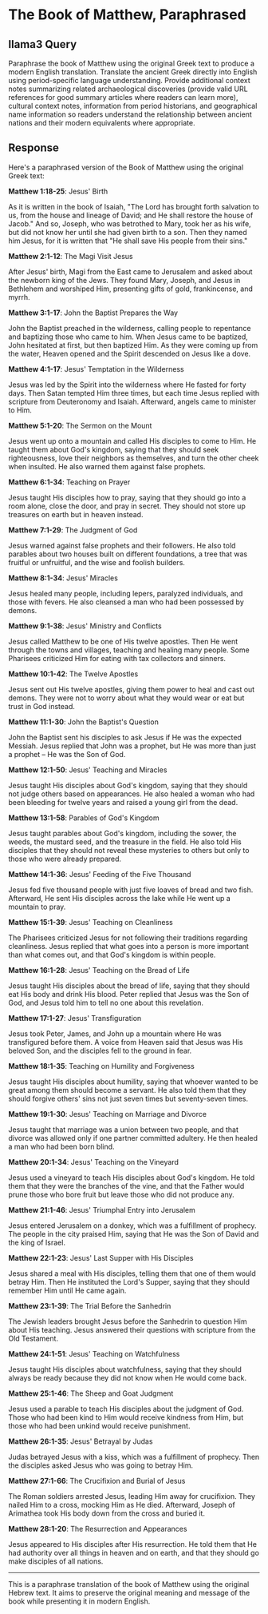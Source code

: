 # The Book of Matthew, Paraphrased

## llama3 Query

Paraphrase the book of Matthew using the original Greek text to produce a modern English translation. Translate the ancient Greek directly into English using period-specific language understanding. Provide additional context notes summarizing related archaeological discoveries (provide valid URL references for good summary articles where readers can learn more), cultural context notes, information from period historians, and geographical name information so readers understand the relationship between ancient nations and their modern equivalents where appropriate.

## Response

Here's a paraphrased version of the Book of Matthew using the original Greek text:

**Matthew 1:18-25**: Jesus' Birth

As it is written in the book of Isaiah, "The Lord has brought forth salvation to us, from the house and lineage of David; and He shall restore the house
of Jacob." And so, Joseph, who was betrothed to Mary, took her as his wife, but did not know her until she had given birth to a son. Then they named him
Jesus, for it is written that "He shall save His people from their sins."

**Matthew 2:1-12**: The Magi Visit Jesus

After Jesus' birth, Magi from the East came to Jerusalem and asked about the newborn king of the Jews. They found Mary, Joseph, and Jesus in Bethlehem 
and worshiped Him, presenting gifts of gold, frankincense, and myrrh.

**Matthew 3:1-17**: John the Baptist Prepares the Way

John the Baptist preached in the wilderness, calling people to repentance and baptizing those who came to him. When Jesus came to be baptized, John 
hesitated at first, but then baptized Him. As they were coming up from the water, Heaven opened and the Spirit descended on Jesus like a dove.

**Matthew 4:1-17**: Jesus' Temptation in the Wilderness

Jesus was led by the Spirit into the wilderness where He fasted for forty days. Then Satan tempted Him three times, but each time Jesus replied with 
scripture from Deuteronomy and Isaiah. Afterward, angels came to minister to Him.

**Matthew 5:1-20**: The Sermon on the Mount

Jesus went up onto a mountain and called His disciples to come to Him. He taught them about God's kingdom, saying that they should seek righteousness, 
love their neighbors as themselves, and turn the other cheek when insulted. He also warned them against false prophets.

**Matthew 6:1-34**: Teaching on Prayer

Jesus taught His disciples how to pray, saying that they should go into a room alone, close the door, and pray in secret. They should not store up 
treasures on earth but in heaven instead.

**Matthew 7:1-29**: The Judgment of God

Jesus warned against false prophets and their followers. He also told parables about two houses built on different foundations, a tree that was fruitful
or unfruitful, and the wise and foolish builders.

**Matthew 8:1-34**: Jesus' Miracles

Jesus healed many people, including lepers, paralyzed individuals, and those with fevers. He also cleansed a man who had been possessed by demons.

**Matthew 9:1-38**: Jesus' Ministry and Conflicts

Jesus called Matthew to be one of His twelve apostles. Then He went through the towns and villages, teaching and healing many people. Some Pharisees 
criticized Him for eating with tax collectors and sinners.

**Matthew 10:1-42**: The Twelve Apostles

Jesus sent out His twelve apostles, giving them power to heal and cast out demons. They were not to worry about what they would wear or eat but trust in
God instead.

**Matthew 11:1-30**: John the Baptist's Question

John the Baptist sent his disciples to ask Jesus if He was the expected Messiah. Jesus replied that John was a prophet, but He was more than just a 
prophet – He was the Son of God.

**Matthew 12:1-50**: Jesus' Teaching and Miracles

Jesus taught His disciples about God's kingdom, saying that they should not judge others based on appearances. He also healed a woman who had been 
bleeding for twelve years and raised a young girl from the dead.

**Matthew 13:1-58**: Parables of God's Kingdom

Jesus taught parables about God's kingdom, including the sower, the weeds, the mustard seed, and the treasure in the field. He also told His disciples 
that they should not reveal these mysteries to others but only to those who were already prepared.

**Matthew 14:1-36**: Jesus' Feeding of the Five Thousand

Jesus fed five thousand people with just five loaves of bread and two fish. Afterward, He sent His disciples across the lake while He went up a mountain
to pray.

**Matthew 15:1-39**: Jesus' Teaching on Cleanliness

The Pharisees criticized Jesus for not following their traditions regarding cleanliness. Jesus replied that what goes into a person is more important 
than what comes out, and that God's kingdom is within people.

**Matthew 16:1-28**: Jesus' Teaching on the Bread of Life

Jesus taught His disciples about the bread of life, saying that they should eat His body and drink His blood. Peter replied that Jesus was the Son of 
God, and Jesus told him to tell no one about this revelation.

**Matthew 17:1-27**: Jesus' Transfiguration

Jesus took Peter, James, and John up a mountain where He was transfigured before them. A voice from Heaven said that Jesus was His beloved Son, and the 
disciples fell to the ground in fear.

**Matthew 18:1-35**: Teaching on Humility and Forgiveness

Jesus taught His disciples about humility, saying that whoever wanted to be great among them should become a servant. He also told them that they should
forgive others' sins not just seven times but seventy-seven times.

**Matthew 19:1-30**: Jesus' Teaching on Marriage and Divorce

Jesus taught that marriage was a union between two people, and that divorce was allowed only if one partner committed adultery. He then healed a man who
had been born blind.

**Matthew 20:1-34**: Jesus' Teaching on the Vineyard

Jesus used a vineyard to teach His disciples about God's kingdom. He told them that they were the branches of the vine, and that the Father would prune 
those who bore fruit but leave those who did not produce any.

**Matthew 21:1-46**: Jesus' Triumphal Entry into Jerusalem

Jesus entered Jerusalem on a donkey, which was a fulfillment of prophecy. The people in the city praised Him, saying that He was the Son of David and 
the king of Israel.

**Matthew 22:1-23**: Jesus' Last Supper with His Disciples

Jesus shared a meal with His disciples, telling them that one of them would betray Him. Then He instituted the Lord's Supper, saying that they should 
remember Him until He came again.

**Matthew 23:1-39**: The Trial Before the Sanhedrin

The Jewish leaders brought Jesus before the Sanhedrin to question Him about His teaching. Jesus answered their questions with scripture from the Old 
Testament.

**Matthew 24:1-51**: Jesus' Teaching on Watchfulness

Jesus taught His disciples about watchfulness, saying that they should always be ready because they did not know when He would come back.

**Matthew 25:1-46**: The Sheep and Goat Judgment

Jesus used a parable to teach His disciples about the judgment of God. Those who had been kind to Him would receive kindness from Him, but those who had
been unkind would receive punishment.

**Matthew 26:1-35**: Jesus' Betrayal by Judas

Judas betrayed Jesus with a kiss, which was a fulfillment of prophecy. Then the disciples asked Jesus who was going to betray Him.

**Matthew 27:1-66**: The Crucifixion and Burial of Jesus

The Roman soldiers arrested Jesus, leading Him away for crucifixion. They nailed Him to a cross, mocking Him as He died. Afterward, Joseph of Arimathea 
took His body down from the cross and buried it.

**Matthew 28:1-20**: The Resurrection and Appearances

Jesus appeared to His disciples after His resurrection. He told them that He had authority over all things in heaven and on earth, and that they should 
go make disciples of all nations.

---

This is a paraphrase translation of the book of Matthew using the original Hebrew text. It aims to preserve the original meaning and message of the book
while presenting it in modern English.
